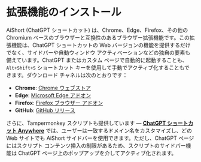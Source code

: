 # 拡張機能のインストール

AiShort (ChatGPT ショートカット) は、Chrome、Edge、Firefox、その他の Chromium ベースのブラウザーと互換性のあるブラウザー拡張機能です。この拡張機能は、ChatGPT ショートカットの Web バージョンの機能を提供するだけでなく、サイドバーや自動ウィンドウ アクティベーションなどの独自の要素も備えています。ChatGPT またはカスタム ページで自動的に起動することも、`Alt+Shift+S` ショートカット キーを使用して手動でアクティブ化することもできます。ダウンロード チャネルは次のとおりです：

- **Chrome**: [Chrome ウェブストア](https://chrome.google.com/webstore/detail/chatgpt-shortcut/blcgeoojgdpodnmnhfpohphdhfncblnj)
- **Edge**: [Microsoft Edge アドオン](https://microsoftedge.microsoft.com/addons/detail/chatgpt-shortcut/hnggpalhfjmdhhmgfjpmhlfilnbmjoin)
- **Firefox**: [Firefox ブラウザー アドオン](https://addons.mozilla.org/addon/chatgpt-shortcut/)
- **GitHub**: [GitHub リリース](https://github.com/rockbenben/ChatGPT-Shortcut/releases/latest)

さらに、Tampermonkey スクリプトも提供しています — [**ChatGPT ショートカット Anywhere**](https://greasyfork.org/scripts/482907-chatgpt-shortcut-anywhere) では、ユーザーは一致するドメイン名をカスタマイズし、どの Web サイトでも AiShort サイドバーを使用できます。ただし、ChatGPT ページにはスクリプト コンテンツ挿入の制限があるため、スクリプトのサイドバー機能は ChatGPT ページ上のポップアップを介してアクティブ化されます。